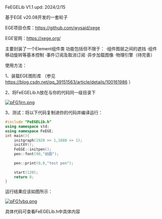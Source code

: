 FeEGELib V1.1
upd: 2024/2/15

基于EGE v20.08开发的一套轮子

EGE项目仓库：https://github.com/wysaid/xege

EGE官网：https://xege.org/

主要封装了一个Element组件类
功能包括但不限于：
  ·组件图层之间的遮挡
  ·组件移动旋转等基本控制
  ·事件订阅及取消订阅
  ·异步加载图像
  ·物理引擎（待完善）

使用方法：

1、装载EGE图形库 （参见 https://blog.csdn.net/qq_39151563/article/details/100161986 ）



2、将FeEGELib.h放在与你的代码同一级目录下

[![pFG1jrn.png](https://s11.ax1x.com/2024/02/15/pFG1jrn.png)](https://imgse.com/i/pFG1jrn)

3、测试：将以下代码复制进你的代码并编译运行：
```cpp
#include "FeEGELib.h" 
using namespace std;
using namespace FeEGE;
int main(){
	initgraph(1920 >> 1,1080 >> 1);
	initXY();
	FeEGE::initpen();
	pen::font(90,"幼圆");
	
	pen::print(0,0,"test pen");
	
	start(120);
	return 0;
}
```
运行结果应该如图所示：

[![pFG1vbq.png](https://s11.ax1x.com/2024/02/15/pFG1vbq.png)](https://imgse.com/i/pFG1vbq)

具体代码可查看FeEGELib.h中具体内容
